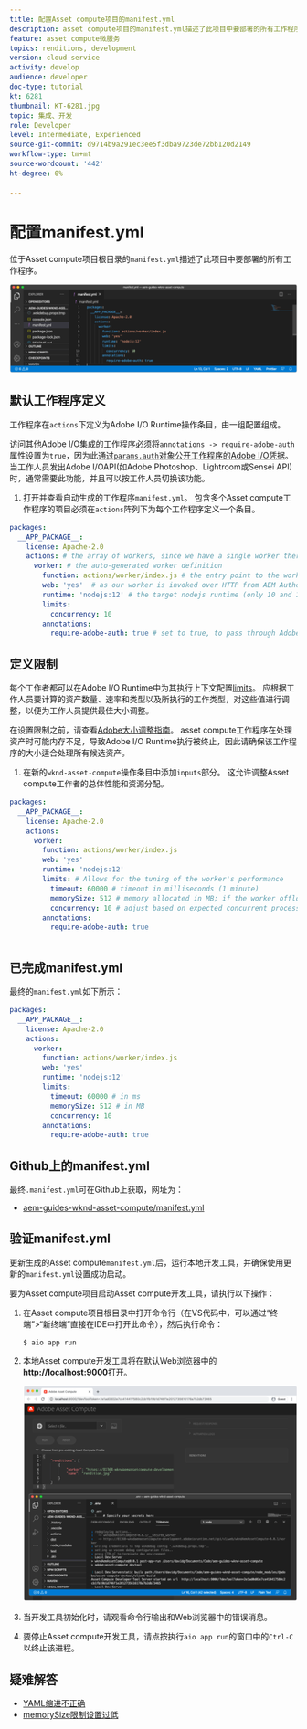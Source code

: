 ```yaml
---
title: 配置Asset compute项目的manifest.yml
description: asset compute项目的manifest.yml描述了此项目中要部署的所有工作程序。
feature: asset compute微服务
topics: renditions, development
version: cloud-service
activity: develop
audience: developer
doc-type: tutorial
kt: 6281
thumbnail: KT-6281.jpg
topic: 集成、开发
role: Developer
level: Intermediate, Experienced
source-git-commit: d9714b9a291ec3ee5f3dba9723de72bb120d2149
workflow-type: tm+mt
source-wordcount: '442'
ht-degree: 0%

---
```



# 配置manifest.yml

位于Asset compute项目根目录的`manifest.yml`描述了此项目中要部署的所有工作程序。

![manifest.yml](./assets/manifest/manifest.png)

## 默认工作程序定义

工作程序在`actions`下定义为Adobe I/O Runtime操作条目，由一组配置组成。

访问其他Adobe I/O集成的工作程序必须将`annotations -> require-adobe-auth`属性设置为`true`，因为此[通过`params.auth`对象公开工作程序的Adobe I/O凭据](https://docs.adobe.com/content/help/en/asset-compute/using/extend/develop-custom-application.html#access-adobe-apis)。 当工作人员发出Adobe I/OAPI(如Adobe Photoshop、Lightroom或Sensei API)时，通常需要此功能，并且可以按工作人员切换该功能。

1. 打开并查看自动生成的工作程序`manifest.yml`。 包含多个Asset compute工作程序的项目必须在`actions`阵列下为每个工作程序定义一个条目。

```yml
packages:
  __APP_PACKAGE__:
    license: Apache-2.0
    actions: # the array of workers, since we have a single worker there is only one entry beneath actions
      worker: # the auto-generated worker definition
        function: actions/worker/index.js # the entry point to the worker 
        web: 'yes'  # as our worker is invoked over HTTP from AEM Author service
        runtime: 'nodejs:12' # the target nodejs runtime (only 10 and 12 are supported)
        limits:
          concurrency: 10
        annotations:
          require-adobe-auth: true # set to true, to pass through Adobe I/O access token/client id via params.auth in the worker, typically required when the worker calls out to Adobe I/O APIs such as the Adobe Photoshop, Lightroom or Sensei APIs.
```

## 定义限制

每个工作者都可以在Adobe I/O Runtime中为其执行上下文配置[limits](https://www.adobe.io/apis/experienceplatform/runtime/docs.html#!adobedocs/adobeio-runtime/master/guides/system_settings.md)。 应根据工作人员要计算的资产数量、速率和类型以及所执行的工作类型，对这些值进行调整，以便为工作人员提供最佳大小调整。

在设置限制之前，请查看[Adobe大小调整指南](https://docs.adobe.com/content/help/en/asset-compute/using/extend/develop-custom-application.html#sizing-workers)。 asset compute工作程序在处理资产时可能内存不足，导致Adobe I/O Runtime执行被终止，因此请确保该工作程序的大小适合处理所有候选资产。

1. 在新的`wknd-asset-compute`操作条目中添加`inputs`部分。 这允许调整Asset compute工作者的总体性能和资源分配。

```yml
packages:
  __APP_PACKAGE__:
    license: Apache-2.0
    actions: 
      worker:
        function: actions/worker/index.js 
        web: 'yes' 
        runtime: 'nodejs:12'
        limits: # Allows for the tuning of the worker's performance
          timeout: 60000 # timeout in milliseconds (1 minute)
          memorySize: 512 # memory allocated in MB; if the worker offloads heavy computational work to other Web services this number can be reduced
          concurrency: 10 # adjust based on expected concurrent processing and timeout 
        annotations:
          require-adobe-auth: true
           
```

## 已完成manifest.yml

最终的`manifest.yml`如下所示：

```yml
packages:
  __APP_PACKAGE__:
    license: Apache-2.0
    actions: 
      worker:
        function: actions/worker/index.js 
        web: 'yes' 
        runtime: 'nodejs:12'
        limits:
          timeout: 60000 # in ms
          memorySize: 512 # in MB
          concurrency: 10 
        annotations:
          require-adobe-auth: true
```

## Github上的manifest.yml

最终`.manifest.yml`可在Github上获取，网址为：

+ [aem-guides-wknd-asset-compute/manifest.yml](https://github.com/adobe/aem-guides-wknd-asset-compute/blob/master/manifest.yml)


## 验证manifest.yml

更新生成的Asset compute`manifest.yml`后，运行本地开发工具，并确保使用更新的`manifest.yml`设置成功启动。

要为Asset compute项目启动Asset compute开发工具，请执行以下操作：

1. 在Asset compute项目根目录中打开命令行（在VS代码中，可以通过“终端”>“新终端”直接在IDE中打开此命令），然后执行命令：

   ```
   $ aio app run
   ```

1. 本地Asset compute开发工具将在默认Web浏览器中的&#x200B;__http://localhost:9000__&#x200B;打开。

   ![aio应用程序运行](assets/environment-variables/aio-app-run.png)

1. 当开发工具初始化时，请观看命令行输出和Web浏览器中的错误消息。
1. 要停止Asset compute开发工具，请点按执行`aio app run`的窗口中的`Ctrl-C`以终止该进程。

## 疑难解答

+ [YAML缩进不正确](../troubleshooting.md#incorrect-yaml-indentation)
+ [memorySize限制设置过低](../troubleshooting.md#memorysize-limit-is-set-too-low)
